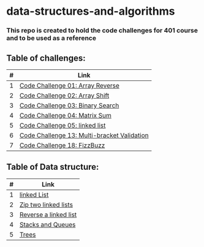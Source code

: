 # data-structures-and-algorithms

### This repo is created to hold the code challenges for 401 course and to be used as a reference

## Table of challenges:

\# |  Link 
--------- | ------------- 
 1 | [Code Challenge 01: Array Reverse](https://github.com/abdallahsafi-401-advanced-javascript/data-structures-and-algorithms/tree/master/challenges/arrayReverse) 
 2 | [Code Challenge 02: Array Shift](https://github.com/abdallahsafi-401-advanced-javascript/data-structures-and-algorithms/tree/master/challenges/arrayShift) 
 3 | [Code Challenge 03: Binary Search](https://github.com/abdallahsafi-401-advanced-javascript/data-structures-and-algorithms/tree/master/challenges/arrayBinarySearch) 
 4 | [Code Challenge 04: Matrix Sum](https://github.com/abdallahsafi-401-advanced-javascript/data-structures-and-algorithms/tree/master/challenges/matrixSum)
 5 | [Code Challenge 05: linked list](https://github.com/abdallahsafi-401-advanced-javascript/data-structures-and-algorithms/tree/master/challenges/linkedList) 
 6 | [Code Challenge 13: Multi-bracket Validation](https://github.com/abdallahsafi-401-advanced-javascript/data-structures-and-algorithms/tree/master/challenges/multiBracketValidation) 
 7 | [Code Challenge 18: FizzBuzz](https://github.com/abdallahsafi-401-advanced-javascript/data-structures-and-algorithms/tree/master/challenges/fizzBuzzTree) 

 
 ## Table of Data structure:

\# |  Link 
--------- | ------------- 
 1 | [linked List](https://github.com/abdallahsafi-401-advanced-javascript/data-structures-and-algorithms/tree/master/Data-Structures/linkedList) 
 2 | [Zip two linked lists](https://github.com/abdallahsafi-401-advanced-javascript/data-structures-and-algorithms/tree/master/Data-Structures/llZip) 
 3 | [Reverse a linked list](https://github.com/abdallahsafi-401-advanced-javascript/data-structures-and-algorithms/tree/master/Data-Structures/reverseLinkedList)
 4 | [Stacks and Queues](https://github.com/abdallahsafi-401-advanced-javascript/data-structures-and-algorithms/tree/master/Data-Structures/stacksAndQueues) 
 5 | [Trees](https://github.com/abdallahsafi-401-advanced-javascript/data-structures-and-algorithms/tree/master/Data-Structures/tree) 
  
 